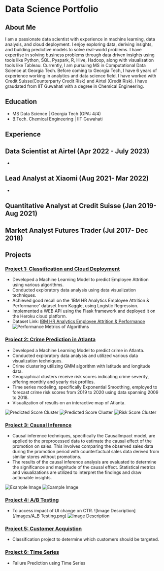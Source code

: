 # Data Science Portfolio

## About Me
I am a passionate data scientist with experience in machine learning, data analysis, and cloud deployment. I enjoy exploring data, deriving insights, and building predictive models to solve real-world problems.
I have expertise in solving business problems through data driven insights using tools like Python, SQL, Pyspark, R, Hive, Hadoop, along with visualisation tools like Tableau. Currently, I am pursuing MS in Computational Data Science at Georgia Tech. Before coming to Georgia Tech, I have 6 years of experience working in analytics and data science field. I have worked with Credit Suisse(Counterparty Credit Risk) and Airtel (Credit Risk). I have graudated from IIT Guwahati with a degree in Chemical Engineering.

## Education
- MS Data Science | Georgia Tech (GPA: 4/4)
- B.Tech. Chemical Engineering | IIT Guwahati

## Experience
Data Scientist at Airtel (Apr 2022 - July 2023)
-
-
Lead Analyst at Xiaomi (Aug 2021- Mar 2022)
-
-
Quantitative Analyst at Credit Suisse (Jan 2019- Aug 2021)
-

Market Analyst Futures Trader (Jul 2017- Dec 2018)
-
  
## Projects

### [Project 1: Classification and Cloud Deployment](https://github.com/karan2909/Churn_deployment_heroku)
- Developed a Machine Learning Model to predict Employee Attrition using various algorithms.
- Conducted exploratory data analysis using data visualization techniques.
- Achieved good recall on the 'IBM HR Analytics Employee Attrition & Performance' dataset from Kaggle, using Logistic Regression.
- Implemented a WEB API using the Flask framework and deployed it on the Heroku cloud platform.
- Dataset Link: [IBM HR Analytics Employee Attrition & Performance](link_to_dataset)
![Performance Metrics of Algorithms](/images/Results.png)

### [Project 2: Crime Prediction in Atlanta](https://github.com/karan2909/Churn_deployment_heroku)
- Developed a Machine Learning Model to predict crime in Atlanta.
- Conducted exploratory data analysis and utilized various data visualization techniques.
- Crime clustering utilizing GMM algorithm with latitude and longitude data.
- Geographical clusters receive risk scores indicating crime severity, offering monthly and yearly risk profiles.
- Time series modeling, specifically Exponential Smoothing, employed to forecast crime risk scores from 2019 to 2020 using data spanning 2009 to 2018.
- Visualization of results on an interactive map of Atlanta.

![Predicted Score Cluster](/images/Clustering_.png)
![Predicted Score Cluster](/images/cluster10_preds_new[1].png)
![Risk Score Cluster](/images/vis4.jpeg)

### [Project 3: Causal Inference](https://github.com/karan2909/Causal_Inference)
- Causal inference techniques, specifically the CausalImpact model, are applied to the preprocessed data to estimate the causal effect of the promotion on sales. This involves comparing the observed sales data during the promotion period with counterfactual sales data derived from similar stores without promotions.
- The results of the causal inference analysis are evaluated to determine the significance and magnitude of the causal effect. Statistical metrics and visualizations are utilized to interpret the findings and draw actionable insights.

![Example Image](/images/Result1.png)
![Example Image](/images/Result2.png)


### [Project 4: A/B Testing](https://github.com/karan2909/A-B-Testing)
- To access impact of UI change on CTR.
![Image Description](/images/A_B Testing.png)
![Image Description](/images/Sample_size.png)

### [Project 5: Customer Acquistion](https://github.com/karan2909/Customer_Acquistion)
- Classification project to determine which customers should be targeted.

### [Project 6: Time Series](https://github.com/karan2909/Time_Series)
- Failure Prediction using Time Series
